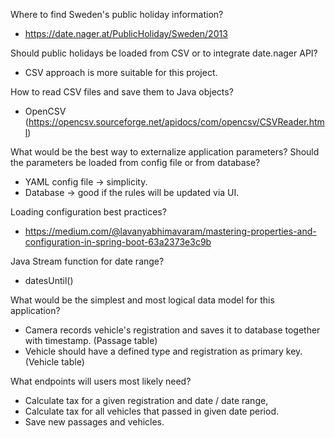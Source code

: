 Where to find Sweden's public holiday information?
- https://date.nager.at/PublicHoliday/Sweden/2013

Should public holidays be loaded from CSV or to integrate date.nager API?
- CSV approach is more suitable for this project.

How to read CSV files and save them to Java objects?
- OpenCSV (https://opencsv.sourceforge.net/apidocs/com/opencsv/CSVReader.html)

What would be the best way to externalize application parameters?
Should the parameters be loaded from config file or from database?
-  YAML config file -> simplicity.
- Database -> good if the rules will be updated via UI.

Loading configuration best practices?
- https://medium.com/@lavanyabhimavaram/mastering-properties-and-configuration-in-spring-boot-63a2373e3c9b

Java Stream function for date range?
- datesUntil()

What would be the simplest and most logical data model for this application?
- Camera records vehicle's registration and saves it to database together with timestamp. (Passage table)
- Vehicle should have a defined type and registration as primary key. (Vehicle table)

What endpoints will users most likely need?
- Calculate tax for a given registration and date / date range,
- Calculate tax for all vehicles that passed in given date period.
- Save new passages and vehicles.